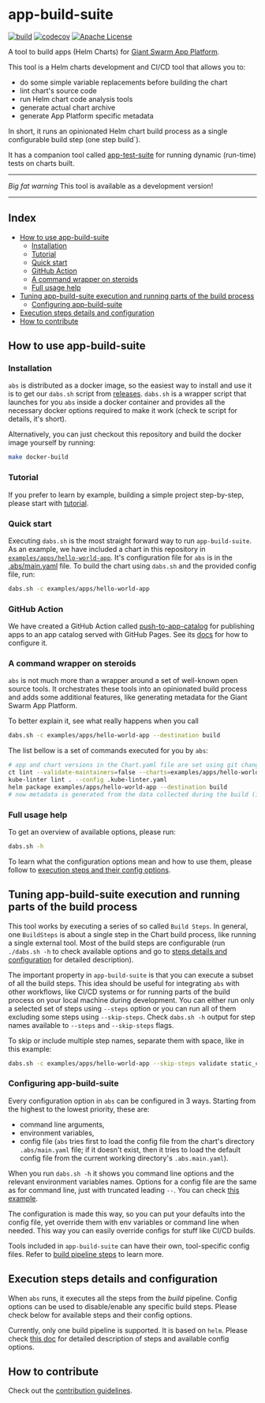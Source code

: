 # app-build-suite

[![build](https://circleci.com/gh/giantswarm/app-build-suite.svg?style=svg)](https://circleci.com/gh/giantswarm/app-build-suite)
[![codecov](https://codecov.io/gh/giantswarm/app-build-suite/branch/master/graph/badge.svg)](https://codecov.io/gh/giantswarm/app-build-suite)
[![Apache License](https://img.shields.io/badge/license-apache-blue.svg)](https://www.apache.org/licenses/LICENSE-2.0)

A tool to build apps (Helm Charts) for
[Giant Swarm App Platform](https://docs.giantswarm.io/app-platform/).

This tool is a Helm charts development and CI/CD tool that allows you to:

- do some simple variable replacements before building the chart
- lint chart's source code
- run Helm chart code analysis tools
- generate actual chart archive
- generate App Platform specific metadata

In short, it runs an opinionated Helm chart build process as a single configurable build step (one step
build`).

It has a companion tool called [app-test-suite](https://github.com/giantswarm/app-build-suite)
for running dynamic (run-time) tests on charts built.

---
*Big fat warning* This tool is available as a development version!

---

## Index

- [How to use app-build-suite](#how-to-use-app-build-suite)
  - [Installation](#installation)
  - [Tutorial](#tutorial)
  - [Quick start](#quick-start)
  - [GitHub Action](#github-action)
  - [A command wrapper on steroids](#a-command-wrapper-on-steroids)
  - [Full usage help](#full-usage-help)
- [Tuning app-build-suite execution and running parts of the build process](#tuning-app-build-suite-execution-and-running-parts-of-the-build-process)
  - [Configuring app-build-suite](#configuring-app-build-suite)
- [Execution steps details and configuration](#execution-steps-details-and-configuration)
- [How to contribute](#how-to-contribute)

## How to use app-build-suite

### Installation

`abs` is distributed as a docker image, so the easiest way to install and use it is to get our `dabs.sh`
script from [releases](https://github.com/giantswarm/app-build-suite/releases). `dabs.sh` is a wrapper script
that launches for you `abs` inside a docker container and provides all the necessary docker options required
to make it work (check te script for details, it's short).

Alternatively, you can just checkout this repository and build the docker image yourself by running:

```bash
make docker-build
```

### Tutorial

If you prefer to learn by example, building a simple project step-by-step,
please start with [tutorial](docs/tutorial.md).

### Quick start

Executing `dabs.sh` is the most straight forward way to run `app-build-suite`.
As an example, we have included a chart in this repository in
[`examples/apps/hello-world-app`](examples/apps/hello-world-app/). It's configuration file for
`abs` is in the [.abs/main.yaml](examples/apps/hello-world-app/.abs/main.yaml) file. To build the chart
using `dabs.sh` and the provided config file, run:

```bash
dabs.sh -c examples/apps/hello-world-app
```

### GitHub Action

We have created a GitHub Action called [push-to-app-catalog](.github/workflows/push-to-app-catalog.yaml)
for publishing apps to an app catalog served with GitHub Pages.
See its [docs](https://docs.giantswarm.io/app-platform/create-catalog/#publish-an-app-to-the-app-catalog)
for how to configure it.

### A command wrapper on steroids

`abs` is not much more than a wrapper around a set of well-known open source tools.
It orchestrates these tools into an opinionated build process and adds some additional
features, like generating metadata for the Giant Swarm App Platform.

To better explain it, see what really happens when you call

```bash
dabs.sh -c examples/apps/hello-world-app --destination build
```

The list bellow
is a set of commands executed for you by `abs`:

```bash
# app and chart versions in the Chart.yaml file are set using git changes (if configured)
ct lint --validate-maintainers=false --charts=examples/apps/hello-world-app --chart-yaml-schema=/abs/workdir/app_build_suite/build_steps/../../resources/ct_schemas/gs_metadata_chart_schema.yaml
kube-linter lint . --config .kube-linter.yaml
helm package examples/apps/hello-world-app --destination build
# now metadata is generated from the data collected during the build (if configured)
```

### Full usage help

To get an overview of available options, please run:

```bash
dabs.sh -h
```

To learn what the configuration options mean and how to use them, please follow to
[execution steps and their config options](#execution-steps-details-and-configuration).

## Tuning app-build-suite execution and running parts of the build process

This tool works by executing a series of so called `Build Steps`. In general, one `BuildSteps` is about
a single step in the Chart build process, like running a single external tool. Most of the build steps
are configurable
(run `./dabs.sh -h` to check available options and go to
[steps details and configuration](#execution-steps-details-and-configuration) for detailed description).

The important property in `app-build-suite` is that you can execute a subset of all the build steps.
This idea should be useful for integrating `abs` with other workflows, like CI/CD systems or for
running parts of the build process on your local machine during development. You can either run only a
selected set of steps using `--steps` option or you can run all of them excluding some steps
using `--skip-steps`. Check `dabs.sh -h` output for step names available to `--steps` and `--skip-steps`
flags.

To skip or include multiple step names, separate them with space, like in this example:

```bash
dabs.sh -c examples/apps/hello-world-app --skip-steps validate static_check
```

### Configuring app-build-suite

Every configuration option in `abs` can be configured in 3 ways. Starting from the highest to the lowest
priority, these are:

- command line arguments,
- environment variables,
- config file (`abs` tries first to load the config file from the chart's directory `.abs/main.yaml` file; if
  it doesn't exist, then it tries to load the default config file from the current working directory's
  `.abs.main.yaml`).

When you run `dabs.sh -h` it shows you command line options and the relevant environment variables names. Options
for a config file are the same as for command line, just with truncated leading `--`. You can check
[this example](examples/apps/hello-world-app/.abs/main.yaml).

The configuration is made this way, so you can put your defaults into the config file, yet override them with
env variables or command line when needed. This way you can easily override configs for stuff like CI/CD builds.

Tools included in `app-build-suite` can have their own, tool-specific config files. Refer to
[build pipeline steps](docs/helm3-build-pipeline.md) to learn more.

## Execution steps details and configuration

When `abs` runs, it executes all the steps from the *build* pipeline. Config options can be used to
disable/enable any specific build steps.
Please check below for available steps and their config options.

Currently, only one build pipeline is supported. It is based on `helm`. Please check
[this doc](../app-build-suite/docs/helm-build-pipeline.md) for
detailed description of steps and available config options.

## How to contribute

Check out the [contribution guidelines](docs/CONTRIBUTING.md).
